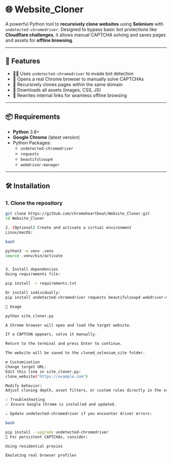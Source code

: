 # 🌐 Website_Cloner

A powerful Python tool to **recursively clone websites** using **Selenium** with `undetected-chromedriver`. Designed to bypass basic bot protections like **Cloudflare challenges**, it allows manual CAPTCHA solving and saves pages and assets for **offline browsing**.

---

## 🚀 Features

- 🕵️‍♂️ Uses `undetected-chromedriver` to evade bot detection
- 🧠 Opens a real Chrome browser to manually solve CAPTCHAs
- 🔄 Recursively clones pages within the same domain
- 🎨 Downloads all assets (images, CSS, JS)
- 🔗 Rewrites internal links for seamless offline browsing

---

## 📦 Requirements

- **Python** 3.8+
- **Google Chrome** (latest version)
- Python Packages:
  - `undetected-chromedriver`
  - `requests`
  - `beautifulsoup4`
  - `webdriver-manager`

---

## 🛠️ Installation

### 1. Clone the repository

```bash
git clone https://github.com/chromeheartbeat/Website_Cloner.git
cd Website_Cloner

2. (Optional) Create and activate a virtual environment
Linux/macOS:

bash

python3 -m venv .venv
source .venv/bin/activate


3. Install dependencies
Using requirements file:

pip install -r requirements.txt

Or install individually:
pip install undetected-chromedriver requests beautifulsoup4 webdriver-manager

🧪 Usage

python site_cloner.py

A Chrome browser will open and load the target website.

If a CAPTCHA appears, solve it manually.

Return to the terminal and press Enter to continue.

The website will be saved to the cloned_selenium_site folder.

⚙️ Customization
Change target URL:
Edit this line in site_cloner.py:
clone_website("https://example.com")

Modify behavior:
Adjust cloning depth, asset filters, or custom rules directly in the script.

💡 Troubleshooting
✅ Ensure Google Chrome is installed and updated.

⚠️ Update undetected-chromedriver if you encounter driver errors:

bash

pip install --upgrade undetected-chromedriver
🔐 For persistent CAPTCHAs, consider:

Using residential proxies

Emulating real browser profiles
